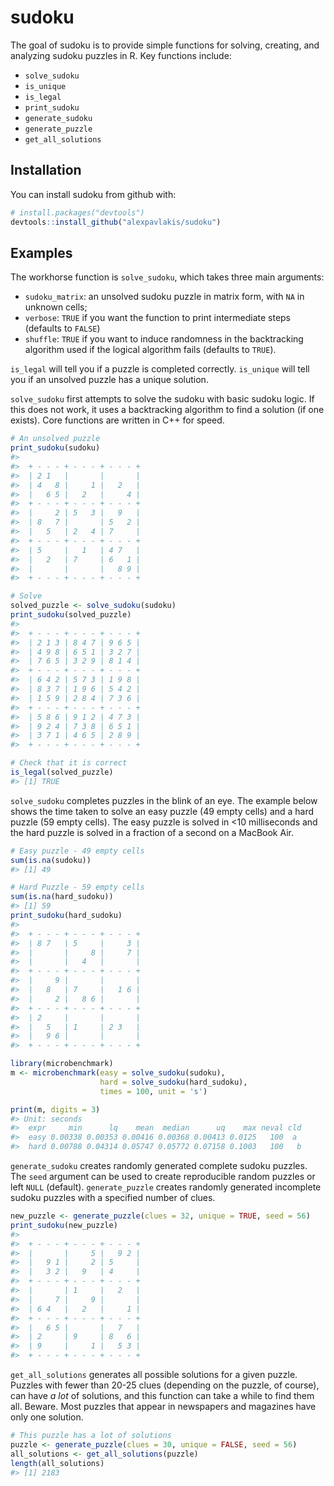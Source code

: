
<!-- README.md is generated from README.Rmd. Please edit that file -->
sudoku
======

The goal of sudoku is to provide simple functions for solving, creating, and analyzing sudoku puzzles in R. Key functions include:

-   `solve_sudoku`
-   `is_unique`
-   `is_legal`
-   `print_sudoku`
-   `generate_sudoku`
-   `generate_puzzle`
-   `get_all_solutions`

Installation
------------

You can install sudoku from github with:

``` r
# install.packages("devtools")
devtools::install_github("alexpavlakis/sudoku")
```

Examples
--------

The workhorse function is `solve_sudoku`, which takes three main arguments:

-   `sudoku_matrix`: an unsolved sudoku puzzle in matrix form, with `NA` in unknown cells;
-   `verbose`: `TRUE` if you want the function to print intermediate steps (defaults to `FALSE`)
-   `shuffle`: `TRUE` if you want to induce randomness in the backtracking algorithm used if the logical algorithm fails (defaults to `TRUE`).

`is_legal` will tell you if a puzzle is completed correctly. `is_unique` will tell you if an unsolved puzzle has a unique solution.

`solve_sudoku` first attempts to solve the sudoku with basic sudoku logic. If this does not work, it uses a backtracking algorithm to find a solution (if one exists). Core functions are written in C++ for speed.

``` r
# An unsolved puzzle
print_sudoku(sudoku)
#>                           
#>  + - - - + - - - + - - - +
#>  | 2 1   |       |       |
#>  | 4   8 |     1 |   2   |
#>  |   6 5 |   2   |     4 |
#>  + - - - + - - - + - - - +
#>  |     2 | 5   3 |   9   |
#>  | 8   7 |       | 5   2 |
#>  |   5   | 2   4 | 7     |
#>  + - - - + - - - + - - - +
#>  | 5     |   1   | 4 7   |
#>  |   2   | 7     | 6   1 |
#>  |       |       |   8 9 |
#>  + - - - + - - - + - - - +

# Solve
solved_puzzle <- solve_sudoku(sudoku)
print_sudoku(solved_puzzle)
#>                           
#>  + - - - + - - - + - - - +
#>  | 2 1 3 | 8 4 7 | 9 6 5 |
#>  | 4 9 8 | 6 5 1 | 3 2 7 |
#>  | 7 6 5 | 3 2 9 | 8 1 4 |
#>  + - - - + - - - + - - - +
#>  | 6 4 2 | 5 7 3 | 1 9 8 |
#>  | 8 3 7 | 1 9 6 | 5 4 2 |
#>  | 1 5 9 | 2 8 4 | 7 3 6 |
#>  + - - - + - - - + - - - +
#>  | 5 8 6 | 9 1 2 | 4 7 3 |
#>  | 9 2 4 | 7 3 8 | 6 5 1 |
#>  | 3 7 1 | 4 6 5 | 2 8 9 |
#>  + - - - + - - - + - - - +

# Check that it is correct
is_legal(solved_puzzle)
#> [1] TRUE
```

`solve_sudoku` completes puzzles in the blink of an eye. The example below shows the time taken to solve an easy puzzle (49 empty cells) and a hard puzzle (59 empty cells). The easy puzzle is solved in &lt;10 milliseconds and the hard puzzle is solved in a fraction of a second on a MacBook Air.

``` r
# Easy puzzle - 49 empty cells
sum(is.na(sudoku))
#> [1] 49

# Hard Puzzle - 59 empty cells
sum(is.na(hard_sudoku))
#> [1] 59
print_sudoku(hard_sudoku)
#>                           
#>  + - - - + - - - + - - - +
#>  | 8 7   | 5     |     3 |
#>  |       |     8 |     7 |
#>  |       |   4   |       |
#>  + - - - + - - - + - - - +
#>  |     9 |       |       |
#>  |   8   | 7     |   1 6 |
#>  |     2 |   8 6 |       |
#>  + - - - + - - - + - - - +
#>  | 2     |       |       |
#>  |   5   | 1     | 2 3   |
#>  |   9 6 |       |       |
#>  + - - - + - - - + - - - +
```

``` r
library(microbenchmark)
m <- microbenchmark(easy = solve_sudoku(sudoku),
                    hard = solve_sudoku(hard_sudoku), 
                    times = 100, unit = 's')
```

``` r
print(m, digits = 3)
#> Unit: seconds
#>  expr     min      lq    mean  median      uq    max neval cld
#>  easy 0.00338 0.00353 0.00416 0.00368 0.00413 0.0125   100  a 
#>  hard 0.00788 0.04314 0.05747 0.05772 0.07158 0.1003   100   b
```

`generate_sudoku` creates randomly generated complete sudoku puzzles. The `seed` argument can be used to create reproducible random puzzles or left `NULL` (default). `generate_puzzle` creates randomly generated incomplete sudoku puzzles with a specified number of clues.

``` r
new_puzzle <- generate_puzzle(clues = 32, unique = TRUE, seed = 56)
print_sudoku(new_puzzle)
#>                           
#>  + - - - + - - - + - - - +
#>  |       |     5 |   9 2 |
#>  |   9 1 |     2 | 5     |
#>  |   3 2 |   9   | 4     |
#>  + - - - + - - - + - - - +
#>  |       | 1     |   2   |
#>  |     7 |     9 |       |
#>  | 6 4   |   2   |     1 |
#>  + - - - + - - - + - - - +
#>  |   6 5 |       |   7   |
#>  | 2     | 9     | 8   6 |
#>  | 9     |     1 |   5 3 |
#>  + - - - + - - - + - - - +
```

`get_all_solutions` generates all possible solutions for a given puzzle. Puzzles with fewer than 20-25 clues (depending on the puzzle, of course), can have *a lot* of solutions, and this function can take a while to find them all. Beware. Most puzzles that appear in newspapers and magazines have only one solution.

``` r
# This puzzle has a lot of solutions
puzzle <- generate_puzzle(clues = 30, unique = FALSE, seed = 56)
all_solutions <- get_all_solutions(puzzle)
length(all_solutions)
#> [1] 2183
```
